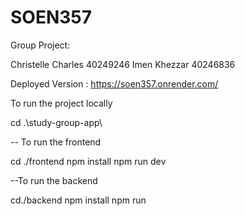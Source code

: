 # SOEN357
Group Project: 

Christelle Charles 40249246
Imen Khezzar 40246836

Deployed Version : https://soen357.onrender.com/

To run the project locally

 cd .\study-group-app\

 -- To run the frontend
 
 cd ./frontend 
 npm install 
 npm run dev

 --To run the backend

 cd./backend
 npm install
 npm run 

